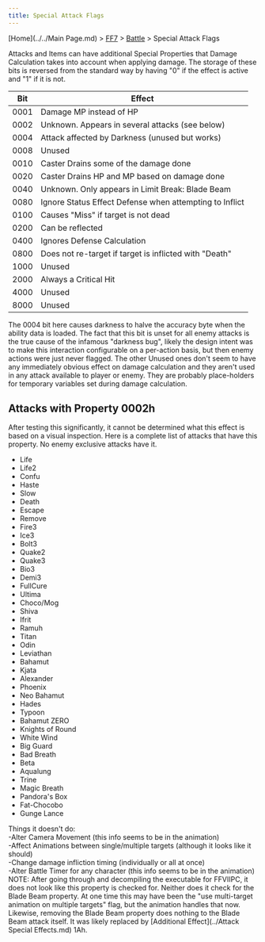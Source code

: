 ```yaml
---
title: Special Attack Flags
---
```


[Home](../../Main Page.md) > [FF7](../../FF7.md) > [Battle](../Battle.md) > Special Attack Flags

Attacks and Items can have additional Special Properties that Damage Calculation takes into account when applying damage. The storage of these bits is reversed from the standard way by having "0" if the effect is active and "1" if it is not.

| Bit  | Effect                                                  |
|:----:|---------------------------------------------------------|
| 0001 | Damage MP instead of HP                                 |
| 0002 | Unknown. Appears in several attacks (see below)         |
| 0004 | Attack affected by Darkness (unused but works)          |
| 0008 | Unused                                                  |
| 0010 | Caster Drains some of the damage done                   |
| 0020 | Caster Drains HP and MP based on damage done            |
| 0040 | Unknown. Only appears in Limit Break: Blade Beam        |
| 0080 | Ignore Status Effect Defense when attempting to Inflict |
| 0100 | Causes "Miss" if target is not dead                     |
| 0200 | Can be reflected                                        |
| 0400 | Ignores Defense Calculation                             |
| 0800 | Does not re-target if target is inflicted with "Death"  |
| 1000 | Unused                                                  |
| 2000 | Always a Critical Hit                                   |
| 4000 | Unused                                                  |
| 8000 | Unused                                                  |

  
The 0004 bit here causes darkness to halve the accuracy byte when the ability data is loaded. The fact that this bit is unset for all enemy attacks is the true cause of the infamous "darkness bug", likely the design intent was to make this interaction configurable on a per-action basis, but then enemy actions were just never flagged. The other Unused ones don't seem to have any immediately obvious effect on damage calculation and they aren't used in any attack available to player or enemy. They are probably place-holders for temporary variables set during damage calculation.

## Attacks with Property 0002h

After testing this significantly, it cannot be determined what this effect is based on a visual inspection. Here is a complete list of attacks that have this property. No enemy exclusive attacks have it.

-   Life
-   Life2
-   Confu
-   Haste
-   Slow
-   Death
-   Escape
-   Remove
-   Fire3
-   Ice3
-   Bolt3
-   Quake2
-   Quake3
-   Bio3
-   Demi3
-   FullCure
-   Ultima
-   Choco/Mog
-   Shiva
-   Ifrit
-   Ramuh
-   Titan
-   Odin
-   Leviathan
-   Bahamut
-   Kjata
-   Alexander
-   Phoenix
-   Neo Bahamut
-   Hades
-   Typoon
-   Bahamut ZERO
-   Knights of Round
-   White Wind
-   Big Guard
-   Bad Breath
-   Beta
-   Aqualung
-   Trine
-   Magic Breath
-   Pandora's Box
-   Fat-Chocobo
-   Gunge Lance

  
Things it doesn't do:  
-Alter Camera Movement (this info seems to be in the animation)  
-Affect Animations between single/multiple targets (although it looks like it should)  
-Change damage infliction timing (individually or all at once)  
-Alter Battle Timer for any character (this info seems to be in the animation)  
NOTE: After going through and decompiling the executable for FFVIIPC, it does not look like this property is checked for. Neither does it check for the Blade Beam property. At one time this may have been the "use multi-target animation on multiple targets" flag, but the animation handles that now. Likewise, removing the Blade Beam property does nothing to the Blade Beam attack itself. It was likely replaced by [Additional Effect](../Attack Special Effects.md) 1Ah.
